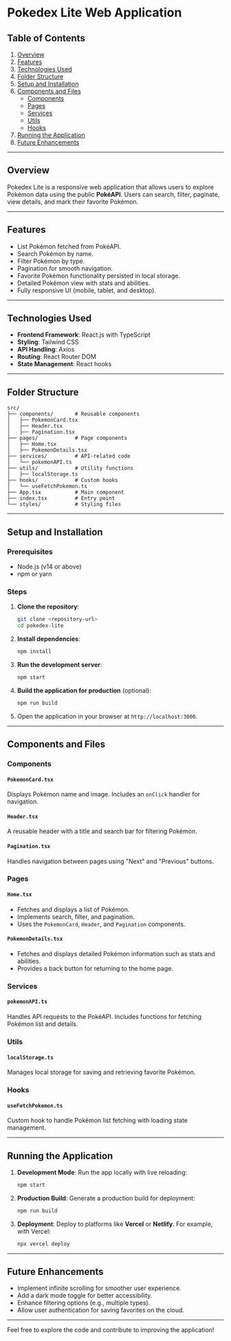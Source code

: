 
# Pokedex Lite Web Application

## Table of Contents
1. [Overview](#overview)
2. [Features](#features)
3. [Technologies Used](#technologies-used)
4. [Folder Structure](#folder-structure)
5. [Setup and Installation](#setup-and-installation)
6. [Components and Files](#components-and-files)
    - [Components](#components)
    - [Pages](#pages)
    - [Services](#services)
    - [Utils](#utils)
    - [Hooks](#hooks)
7. [Running the Application](#running-the-application)
8. [Future Enhancements](#future-enhancements)

---

## Overview
Pokedex Lite is a responsive web application that allows users to explore Pokémon data using the public **PokéAPI**. Users can search, filter, paginate, view details, and mark their favorite Pokémon.

---

## Features
- List Pokémon fetched from PokéAPI.
- Search Pokémon by name.
- Filter Pokémon by type.
- Pagination for smooth navigation.
- Favorite Pokémon functionality persisted in local storage.
- Detailed Pokémon view with stats and abilities.
- Fully responsive UI (mobile, tablet, and desktop).

---

## Technologies Used
- **Frontend Framework**: React.js with TypeScript
- **Styling**: Tailwind CSS
- **API Handling**: Axios
- **Routing**: React Router DOM
- **State Management**: React hooks

---

## Folder Structure
```
src/
├── components/       # Reusable components
│   ├── PokemonCard.tsx
│   ├── Header.tsx
│   ├── Pagination.tsx
├── pages/            # Page components
│   ├── Home.tsx
│   ├── PokemonDetails.tsx
├── services/         # API-related code
│   └── pokemonAPI.ts
├── utils/            # Utility functions
│   ├── localStorage.ts
├── hooks/            # Custom hooks
│   └── useFetchPokemon.ts
├── App.tsx           # Main component
├── index.tsx         # Entry point
└── styles/           # Styling files
```

---

## Setup and Installation

### Prerequisites
- Node.js (v14 or above)
- npm or yarn

### Steps
1. **Clone the repository**:
   ```bash
   git clone <repository-url>
   cd pokedex-lite
   ```

2. **Install dependencies**:
   ```bash
   npm install
   ```

3. **Run the development server**:
   ```bash
   npm start
   ```

4. **Build the application for production** (optional):
   ```bash
   npm run build
   ```

5. Open the application in your browser at `http://localhost:3000`.

---

## Components and Files

### Components
#### `PokemonCard.tsx`
Displays Pokémon name and image. Includes an `onClick` handler for navigation.

#### `Header.tsx`
A reusable header with a title and search bar for filtering Pokémon.

#### `Pagination.tsx`
Handles navigation between pages using "Next" and "Previous" buttons.

### Pages
#### `Home.tsx`
- Fetches and displays a list of Pokémon.
- Implements search, filter, and pagination.
- Uses the `PokemonCard`, `Header`, and `Pagination` components.

#### `PokemonDetails.tsx`
- Fetches and displays detailed Pokémon information such as stats and abilities.
- Provides a back button for returning to the home page.

### Services
#### `pokemonAPI.ts`
Handles API requests to the PokéAPI. Includes functions for fetching Pokémon list and details.

### Utils
#### `localStorage.ts`
Manages local storage for saving and retrieving favorite Pokémon.

### Hooks
#### `useFetchPokemon.ts`
Custom hook to handle Pokémon list fetching with loading state management.

---

## Running the Application
1. **Development Mode**:
   Run the app locally with live reloading:
   ```bash
   npm start
   ```

2. **Production Build**:
   Generate a production build for deployment:
   ```bash
   npm run build
   ```

3. **Deployment**:
   Deploy to platforms like **Vercel** or **Netlify**. For example, with Vercel:
   ```bash
   npx vercel deploy
   ```

---

## Future Enhancements
- Implement infinite scrolling for smoother user experience.
- Add a dark mode toggle for better accessibility.
- Enhance filtering options (e.g., multiple types).
- Allow user authentication for saving favorites on the cloud.

---

Feel free to explore the code and contribute to improving the application!
